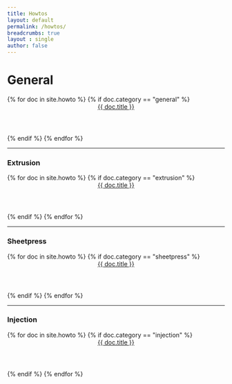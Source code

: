 ```yaml
---
title: Howtos
layout: default
permalink: /howtos/
breadcrumbs: true
layout : single
author: false
---
```

<div class="">

<h1>General</h1>
<div class="ty-vendor-plans">
{% for doc in site.howto %}
  {% if doc.category == "general" %}
    <div class="ty-grid-list__item">
       <a href="{{ doc.url  | relative_url }}" class="link">
        <span class="image" >
          <img class="cover" src="{{ doc.image }}" alt="" />
        </span>
        <header class="major">
            {{ doc.title }}
       </header>
      </a>
    </div>
  {% endif %}
{% endfor %}
</div>

<hr/>

<h3>Extrusion</h3>

<div class="ty-vendor-plans">
{% for doc in site.howto %}
  {% if doc.category == "extrusion" %}
    <div class="ty-grid-list__item">
       <a href="{{ doc.url  | relative_url }}" class="link">
        <span class="image" >
          <img class="cover" src="{{ doc.image }}" alt="" />
        </span>
        <header class="major">
            {{ doc.title }}
       </header>
      </a>
    </div>
  {% endif %}
{% endfor %}
</div>

<hr/>

<h3>Sheetpress</h3>

<div class="ty-vendor-plans">
{% for doc in site.howto %}
  {% if doc.category == "sheetpress" %}
    <div class="ty-grid-list__item">
       <a href="{{ doc.url  | relative_url }}" class="link">
        <span class="image" >
          <img class="cover" src="{{ doc.image }}" alt="" />
        </span>
        <header class="major">
            {{ doc.title }}
       </header>
      </a>
    </div>
  {% endif %}
{% endfor %}
</div>
<hr/>
<h3>Injection</h3>

<div class="ty-vendor-plans">
{% for doc in site.howto %}
  {% if doc.category == "injection" %}
    <div class="ty-grid-list__item">
      <a href="{{ doc.url  | relative_url }}" class="link">
        <span class="image" >
          <img class="cover" src="{{ doc.image }}" alt="" />
        </span>
        <header class="major">
            {{ doc.title }}
       </header>
      </a>
    </div>
  {% endif %}
{% endfor %}
</div>

</div>
